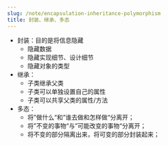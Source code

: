 ```yaml
---
slug: /note/encapsulation-inheritance-polymorphism
title: 封装、继承、多态
---
```

- 封装：目的是将信息隐藏
	- 隐藏数据
	- 隐藏实现细节、设计细节
	- 隐藏对象的类型
- 继承：
	- 子类继承父类
	- 子类可以单独设置自己的属性
	- 子类可以共享父类的属性/方法
- 多态：
	- 将”做什么“和”谁去做和怎样做“分离开；
	- 将”不变的事物“与”可能改变的事物“分离开；
	- 将不变的部分隔离出来，将可变的部分封装起来；
